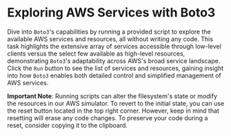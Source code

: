 # Exploring AWS Services with Boto3

Dive into `Boto3`'s capabilities by running a provided script to explore the available AWS services and resources, all without writing any code. This task highlights the extensive array of services accessible through low-level clients versus the select few available as high-level resources, demonstrating `Boto3`'s adaptability across AWS's broad service landscape. Click the `Run` button to see the list of services and resources, gaining insight into how `Boto3` enables both detailed control and simplified management of AWS services.

**Important Note**: Running scripts can alter the filesystem's state or modify the resources in our AWS simulator. To revert to the initial state, you can use the reset button located in the top right corner. However, keep in mind that resetting will erase any code changes. To preserve your code during a reset, consider copying it to the clipboard.